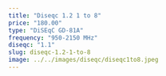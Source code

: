 ```yaml
---
title: "Diseqc 1.2 1 to 8"
price: "180.00"
type: "DiSEqC GD-81A"
frequency: "950-2150 MHz"
diseqc: "1.1"
slug: diseqc-1.2-1-to-8
image: ../../images/diseqc/diseqc1to8.jpeg
---
```

